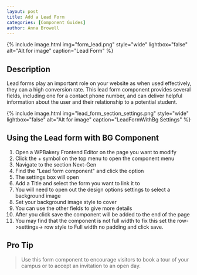 ```yaml
---
layout: post
title: Add a Lead Form
categories: [Component Guides]
author: Anna Browell
---
```

{% include image.html img="form_lead.png" style="wide" lightbox="false" alt="Alt for image" caption="Lead Form" %}


## Description

Lead forms play an important role on your website as when used effectively, they can a high conversion rate. This lead form component provides several fields, including one for a contact phone number, and can deliver helpful information about the user and their relationship to a potential student.

{% include image.html img="lead_form_section_settings.png" style="wide" lightbox="false" alt="Alt for image" caption="LeadFormWithBg Settings" %}


## Using the Lead form with BG Component


1. Open a WPBakery Frontend Editor on the page you want to modify
2. Click the + symbol on the top menu to open the component menu
3. Navigate to the section Next-Gen
4. Find the "Lead form component" and click the option
5. The settings box will open
6. Add a Title and select the form you want to link it to
7. You will need to open out the design options settings to select a background image
8. Set your background image style to cover
9. You can use the other fields to give more details
10. After you click save the component will be added to the end of the page 
11. You may find that the component is not full width to fix this set the row->settings-> row style to Full width no padding and click save.

## Pro Tip
> Use this form component to encourage visitors to book a tour of your campus or to accept an invitation to an open day.

